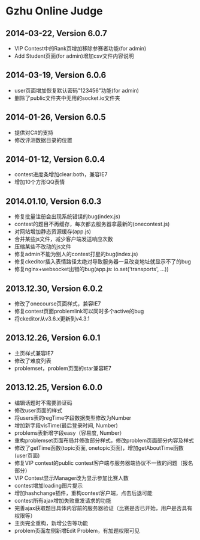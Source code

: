 # Gzhu Online Judge

## 2014-03-22, Version 6.0.7
* VIP Contest中的Rank页增加移除参赛者功能(for admin)
* Add Student页面(for admin)增加csv文件内容说明

## 2014-03-19, Version 6.0.6
* user页面增加恢复默认密码"123456"功能(for admin)
* 删除了public文件夹中无用的socket.io文件夹

## 2014-01-26, Version 6.0.5
* 提供对C#的支持
* 修改评测数据目录的位置

## 2014-01-12, Version 6.0.4
* contest进度条增加clear:both，兼容IE7
* 增加10个方形QQ表情

## 2014.01.10, Version 6.0.3
* 修复批量注册会出现系统错误的bug(index.js)
* contest的题目不再缓存，每次都去服务器拿最新的(onecontest.js)
* 对网站增加静态资源缓存(app.js)
* 合并某些js文件，减少客户端发送响应次数
* 压缩某些不改动的js文件
* 修复admin不能为别人的contest打星的bug(index.js)
* 修复ckeditor插入表情路径太绝对导致服务器一旦改变地址就显示不了的bug
* 修复nginx+websocket出错的bug(app.js: io.set('transports', ...))

## 2013.12.30, Version 6.0.2
* 修改了onecourse页面样式，兼容IE7
* 修复contest页面problemlink可以同时多个active的bug
* 将ckeditor从v3.6.x更新到v4.3.1

## 2013.12.26, Version 6.0.1
* 主页样式兼容IE7
* 修改了难度列表
* problemset，problem页面的star兼容IE7

## 2013.12.25, Version 6.0.0
* 编辑话题时不需要验证码
* 修改user页面的样式
* 将users表的regTime字段数据类型修改为Number
* 增加新字段visTime(最后登录时间, Number)
* problems表新增字段easy（容易度, Number）
* 重构problemset页面布局并修改部分样式，修改problem页面部分内容及样式
* 修改了getTime函数(topic页面, onetopic页面)，增加getAboutTime函数(user页面)
* 修复VIP contest的public contest客户端与服务器端协议不一致的问题（报名部分）
* VIP Contest显示Manager改为显示参加比赛人数
* contest增加loading图片提示
* 增加hashchange插件，重构contest客户端，点击后退可能
* contest所有ajax增加失败重发请求的功能
* 完善ajax获取题目具体内容前的服务器验证（比赛是否已开始，用户是否具有权限等）
* 主页完全重构，新增公告等功能
* problem页面左侧新增Edit Problem，有加题权限可见